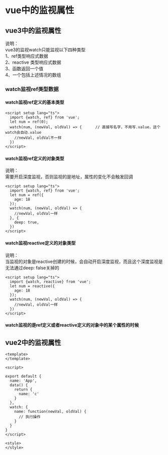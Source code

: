 # vue中的监视属性
## vue3中的监视属性
说明：  
vue3的监视watch只能监视以下四种类型  
1、ref类型响应式数据  
2、reactive 类型响应式数据  
3、函数返回一个值  
4、一个包括上述情况的数组 

### watch监视ref类型数据
#### watch监视ref定义的基本类型
```
<script setup lang="ts">
  import {watch, ref} from 'vue';
  let num = ref(0);
  watch(num, (newVal, oldVal) => {      // 直接写名字，不用写.value，这个watch会自动.value
    //newVal, oldVal不一样
  })
</script>
```

#### watch监视ref定义的对象类型
说明：  
需要开启深度监视，否则监视的是地址，属性的变化不会触发回调
```
<script setup lang="ts">
  import {watch, ref} from 'vue';
  let num = ref({
    age: 18
  });
  watch(num, (newVal, oldVal) => {
    //newVal, oldVal一样
  }, {
    deep: true,
  })
</script>
```

#### watch监视reactive定义的对象类型
说明：  
当监视的对象是reactive创建的时候，会自动开启深度监视，而且这个深度监视是无法通过deep: false关掉的
```
<script setup lang="ts">
  import {watch, reactive} from 'vue';
  let num = reactive({
    age: 18
  });
  watch(num, (newVal, oldVal) => {
    //newVal, oldVal一样
  })
</script>
```

#### watch监视的是ref定义或者reactive定义的对象中的某个属性的时候

## vue2中的监视属性
```
<template>
</template>

<script>

export default {
  name: 'App',
  data() {
    return {
      name: 'c'
    }
  },
  watch: {
    name: function(newVal, oldVal) {
      // 执行操作
    }
  }
}
</script>

<style>
</style>

```